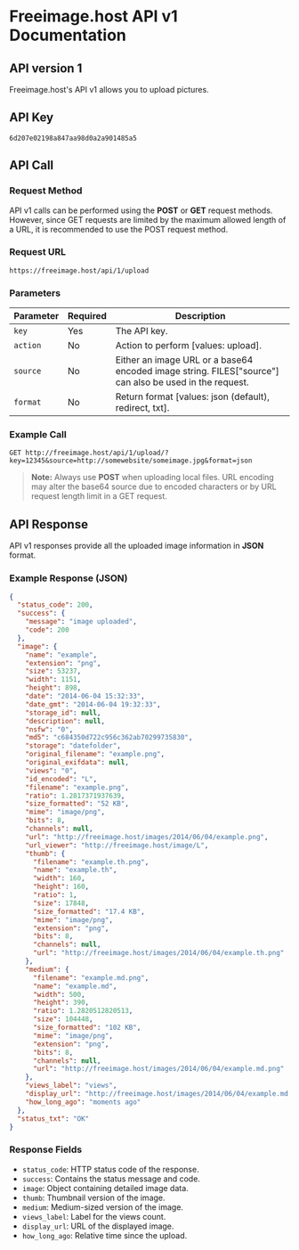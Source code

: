 # Freeimage.host API v1 Documentation

## API version 1

Freeimage.host's API v1 allows you to upload pictures.

## API Key

```
6d207e02198a847aa98d0a2a901485a5
```

## API Call

### Request Method

API v1 calls can be performed using the **POST** or **GET** request methods. However, since GET requests are limited by the maximum allowed length of a URL, it is recommended to use the POST request method.

### Request URL

```
https://freeimage.host/api/1/upload
```

### Parameters

| Parameter | Required | Description                                                                                             |
| --------- | -------- | ------------------------------------------------------------------------------------------------------- |
| `key`     | Yes      | The API key.                                                                                            |
| `action`  | No       | Action to perform \[values: upload].                                                                    |
| `source`  | No       | Either an image URL or a base64 encoded image string. FILES\["source"] can also be used in the request. |
| `format`  | No       | Return format \[values: json (default), redirect, txt].                                                 |

### Example Call

```
GET http://freeimage.host/api/1/upload/?key=12345&source=http://somewebsite/someimage.jpg&format=json
```

> **Note:** Always use **POST** when uploading local files. URL encoding may alter the base64 source due to encoded characters or by URL request length limit in a GET request.

## API Response

API v1 responses provide all the uploaded image information in **JSON** format.

### Example Response (JSON)

```json
{
  "status_code": 200,
  "success": {
    "message": "image uploaded",
    "code": 200
  },
  "image": {
    "name": "example",
    "extension": "png",
    "size": 53237,
    "width": 1151,
    "height": 898,
    "date": "2014-06-04 15:32:33",
    "date_gmt": "2014-06-04 19:32:33",
    "storage_id": null,
    "description": null,
    "nsfw": "0",
    "md5": "c684350d722c956c362ab70299735830",
    "storage": "datefolder",
    "original_filename": "example.png",
    "original_exifdata": null,
    "views": "0",
    "id_encoded": "L",
    "filename": "example.png",
    "ratio": 1.2817371937639,
    "size_formatted": "52 KB",
    "mime": "image/png",
    "bits": 8,
    "channels": null,
    "url": "http://freeimage.host/images/2014/06/04/example.png",
    "url_viewer": "http://freeimage.host/image/L",
    "thumb": {
      "filename": "example.th.png",
      "name": "example.th",
      "width": 160,
      "height": 160,
      "ratio": 1,
      "size": 17848,
      "size_formatted": "17.4 KB",
      "mime": "image/png",
      "extension": "png",
      "bits": 8,
      "channels": null,
      "url": "http://freeimage.host/images/2014/06/04/example.th.png"
    },
    "medium": {
      "filename": "example.md.png",
      "name": "example.md",
      "width": 500,
      "height": 390,
      "ratio": 1.2820512820513,
      "size": 104448,
      "size_formatted": "102 KB",
      "mime": "image/png",
      "extension": "png",
      "bits": 8,
      "channels": null,
      "url": "http://freeimage.host/images/2014/06/04/example.md.png"
    },
    "views_label": "views",
    "display_url": "http://freeimage.host/images/2014/06/04/example.md.png",
    "how_long_ago": "moments ago"
  },
  "status_txt": "OK"
}
```

### Response Fields

* `status_code`: HTTP status code of the response.
* `success`: Contains the status message and code.
* `image`: Object containing detailed image data.
* `thumb`: Thumbnail version of the image.
* `medium`: Medium-sized version of the image.
* `views_label`: Label for the views count.
* `display_url`: URL of the displayed image.
* `how_long_ago`: Relative time since the upload.
